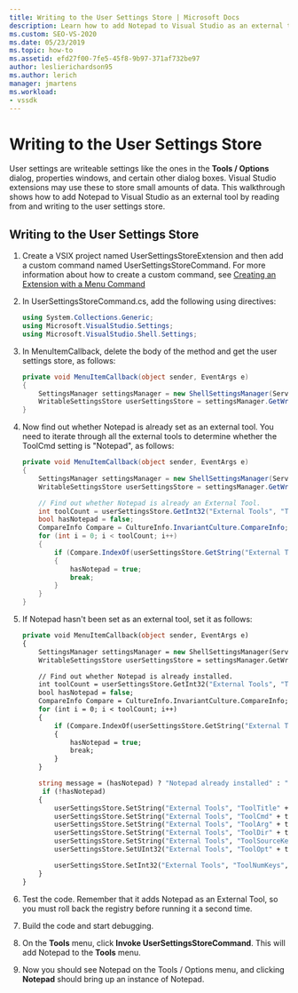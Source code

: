 ```yaml
---
title: Writing to the User Settings Store | Microsoft Docs
description: Learn how to add Notepad to Visual Studio as an external tool by reading from and writing to the user settings store by using this walkthrough.
ms.custom: SEO-VS-2020
ms.date: 05/23/2019
ms.topic: how-to
ms.assetid: efd27f00-7fe5-45f8-9b97-371af732be97
author: leslierichardson95
ms.author: lerich
manager: jmartens
ms.workload:
- vssdk
---
```

# Writing to the User Settings Store
User settings are writeable settings like the ones in the **Tools / Options** dialog, properties windows, and certain other dialog boxes. Visual Studio extensions may use these to store small amounts of data. This walkthrough shows how to add Notepad to Visual Studio as an external tool by reading from and writing to the user settings store.

## Writing to the User Settings Store

1. Create a VSIX project named UserSettingsStoreExtension and then add a custom command named UserSettingsStoreCommand. For more information about how to create a custom command, see [Creating an Extension with a Menu Command](../extensibility/creating-an-extension-with-a-menu-command.md)

2. In UserSettingsStoreCommand.cs, add the following using directives:

    ```csharp
    using System.Collections.Generic;
    using Microsoft.VisualStudio.Settings;
    using Microsoft.VisualStudio.Shell.Settings;
    ```

3. In MenuItemCallback, delete the body of the method and get the user settings store, as follows:

    ```csharp
    private void MenuItemCallback(object sender, EventArgs e)
    {
        SettingsManager settingsManager = new ShellSettingsManager(ServiceProvider);
        WritableSettingsStore userSettingsStore = settingsManager.GetWritableSettingsStore(SettingsScope.UserSettings);
    }
    ```

4. Now find out whether Notepad is already set as an external tool. You need to iterate through all the external tools to determine whether the ToolCmd setting is "Notepad", as follows:

    ```csharp
    private void MenuItemCallback(object sender, EventArgs e)
    {
        SettingsManager settingsManager = new ShellSettingsManager(ServiceProvider);
        WritableSettingsStore userSettingsStore = settingsManager.GetWritableSettingsStore(SettingsScope.UserSettings);

        // Find out whether Notepad is already an External Tool.
        int toolCount = userSettingsStore.GetInt32("External Tools", "ToolNumKeys");
        bool hasNotepad = false;
        CompareInfo Compare = CultureInfo.InvariantCulture.CompareInfo;
        for (int i = 0; i < toolCount; i++)
        {
            if (Compare.IndexOf(userSettingsStore.GetString("External Tools", "ToolCmd" + i), "Notepad", CompareOptions.IgnoreCase) >= 0)
            {
                hasNotepad = true;
                break;
            }
        }
    }

    ```

5. If Notepad hasn't been set as an external tool, set it as follows:

    ```vb
    private void MenuItemCallback(object sender, EventArgs e)
    {
        SettingsManager settingsManager = new ShellSettingsManager(ServiceProvider);
        WritableSettingsStore userSettingsStore = settingsManager.GetWritableSettingsStore(SettingsScope.UserSettings);

        // Find out whether Notepad is already installed.
        int toolCount = userSettingsStore.GetInt32("External Tools", "ToolNumKeys");
        bool hasNotepad = false;
        CompareInfo Compare = CultureInfo.InvariantCulture.CompareInfo;
        for (int i = 0; i < toolCount; i++)
        {
            if (Compare.IndexOf(userSettingsStore.GetString("External Tools", "ToolCmd" + i), "Notepad", CompareOptions.IgnoreCase) >= 0)
            {
                hasNotepad = true;
                break;
            }
        }

        string message = (hasNotepad) ? "Notepad already installed" : "Installing Notepad";
         if (!hasNotepad)
        {
            userSettingsStore.SetString("External Tools", "ToolTitle" + toolCount, "&Notepad");
            userSettingsStore.SetString("External Tools", "ToolCmd" + toolCount, "C:\\Windows\\notepad.exe");
            userSettingsStore.SetString("External Tools", "ToolArg" + toolCount, "");
            userSettingsStore.SetString("External Tools", "ToolDir" + toolCount, "$(ProjectDir)");
            userSettingsStore.SetString("External Tools", "ToolSourceKey" + toolCount, "");
            userSettingsStore.SetUInt32("External Tools", "ToolOpt" + toolCount, 0x00000011);

            userSettingsStore.SetInt32("External Tools", "ToolNumKeys", toolCount + 1);
        }
    }
    ```

6. Test the code. Remember that it adds Notepad as an External Tool, so you must roll back the registry before running it a second time.

7. Build the code and start debugging.

8. On the **Tools** menu, click **Invoke UserSettingsStoreCommand**. This will add Notepad to the **Tools** menu.

9. Now you should see Notepad on the Tools / Options menu, and clicking **Notepad** should bring up an instance of Notepad.
